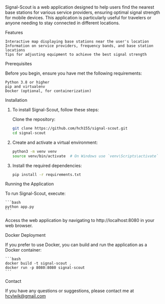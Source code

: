 Signal-Scout is a web application designed to help users find the nearest base stations for various service providers, ensuring optimal signal strength for mobile devices. This application is particularly useful for travelers or anyone needing to stay connected in different locations.

Features

    Interactive map displaying base stations near the user's location
    Information on service providers, frequency bands, and base station locations
    Tips for adjusting equipment to achieve the best signal strength

Prerequisites

Before you begin, ensure you have met the following requirements:

    Python 3.8 or higher
    pip and virtualenv
    Docker (optional, for containerization)

Installation

1. To install Signal-Scout, follow these steps:

    Clone the repository:

    ```bash
    git clone https://github.com/hch155/signal-scout.git
    cd signal-scout
    ```
2. Create and activate a virtual environment:

    ```bash
    python3 -m venv venv
    source venv/bin/activate  # On Windows use `venv\Scripts\activate`
    ```
3. Install the required dependencies:

    ```bash
    pip install -r requirements.txt
    ```
Running the Application

To run Signal-Scout, execute:

    ```bash
    python app.py    
    ```
Access the web application by navigating to http://localhost:8080 in your web browser.


Docker Deployment 

If you prefer to use Docker, you can build and run the application as a Docker container:

    ```bash
    docker build -t signal-scout .
    docker run -p 8080:8080 signal-scout
    ```
Contact

If you have any questions or suggestions, please contact me at hcylwik@gmail.com

